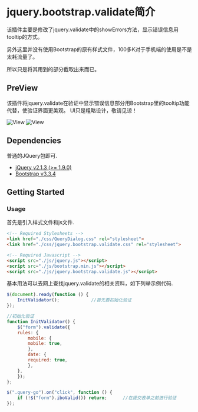 # jquery.bootstrap.validate简介

该插件主要是修改了jquery.validate中的showErrors方法，显示错误信息用tooltip的方式。

另外这里并没有使用Bootstrap的原有样式文件，100多K对于手机端的使用是不是太耗流量了。

所以只是将其用到的部分截取出来而已。


## PreView

该插件将jquery.validate在验证中显示错误信息部分用Bootstrap里的tooltip功能代替，使验证界面更美观。
UI只是粗略设计，敬请见谅！

![View](https://github.com/aphy358/jquery.bootstrap.validate/blob/master/screenshot2.jpg)
![View](https://github.com/aphy358/jquery.bootstrap.validate/blob/master/screenshot1.jpg)

## Dependencies

普通的JQuery包即可.  

- [jQuery v2.1.3 (>= 1.9.0)](http://jquery.com/)
- [Bootstrap v3.3.4](http://getbootstrap.com)
 

## Getting Started

### Usage

首先是引入样式文件和js文件.

```html
<!-- Required Stylesheets -->
<link href="./css/QueryDialog.css" rel="stylesheet">
<link href="./css/jquery.bootstrap.validate.css" rel="stylesheet">

<!-- Required Javascript -->
<script src="./js/jquery.js"></script>
<script src="./js/bootstrap.min.js"></script>
<script src="./js/jquery.bootstrap.validate.js"></script>
```

基本用法可以去网上查找jquery.validate的相关资料，如下列举示例代码.

```javascript
$(document).ready(function () {
    InitValidator();            //首先要初始化验证
});

//初始化验证
function InitValidator() {
    $("form").validate({
	rules: {
	    mobile: {
		mobile: true,
	    },
	    date: {
		required: true,
	    },
	},
    });
};

$(".query-go").on("click", function () {
    if (!$("form").iboValid()) return;		//在提交表单之前进行验证
});
```
